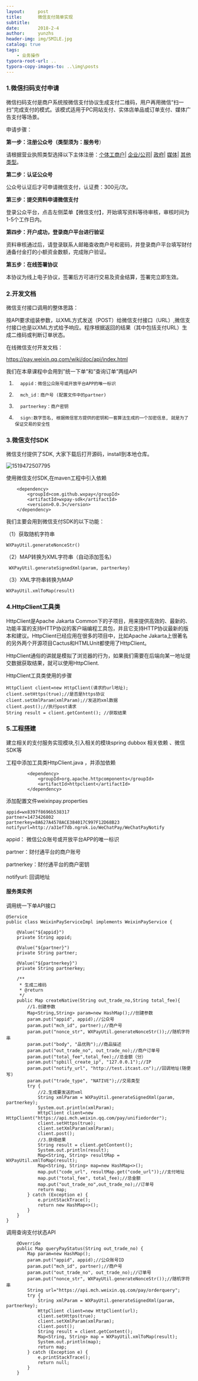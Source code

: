 ```yaml
---
layout:     post
title:      微信支付简单实现
subtitle:   
date:       2018-2-4
author:     yunzhs
header-img: img/SMILE.jpg
catalog: true
tags:
    - 业务操作
typora-root-url: ..
typora-copy-images-to: ..\img\posts
---
```




### 1.微信扫码支付申请

微信扫码支付是商户系统按微信支付协议生成支付二维码，用户再用微信“扫一扫”完成支付的模式。该模式适用于PC网站支付、实体店单品或订单支付、媒体广告支付等场景。

申请步骤：

**第一步：注册公众号（类型须为：服务号**）

请根据营业执照类型选择以下主体注册：[个体工商户](http://kf.qq.com/faq/120911VrYVrA151009JB3i2Q.html)| [企业/公司](http://kf.qq.com/faq/120911VrYVrA151013MfYvYV.html)| [政府](http://kf.qq.com/faq/161220eaAJjE161220IJn6zU.html)| [媒体](http://kf.qq.com/faq/161220IFBJFv161220YnqAbQ.html)| [其他类型](http://kf.qq.com/faq/120911VrYVrA151013nYFZ7Z.html)。

**第二步：认证公众号**

公众号认证后才可申请微信支付，认证费：300元/次。

**第三步：提交资料申请微信支付**

登录公众平台，点击左侧菜单【微信支付】，开始填写资料等待审核，审核时间为1-5个工作日内。

**第四步：开户成功，登录商户平台进行验证**

资料审核通过后，请登录联系人邮箱查收商户号和密码，并登录商户平台填写财付通备付金打的小额资金数额，完成账户验证。

**第五步：在线签署协议**

本协议为线上电子协议，签署后方可进行交易及资金结算，签署完立即生效。



### 2.开发文档

微信支付接口调用的整体思路：

按API要求组装参数，以XML方式发送（POST）给微信支付接口（URL）,微信支付接口也是以XML方式给予响应。程序根据返回的结果（其中包括支付URL）生成二维码或判断订单状态。

在线微信支付开发文档：

<https://pay.weixin.qq.com/wiki/doc/api/index.html>

我们在本章课程中会用到”统一下单”和”查询订单”两组API  



1.       appid：微信公众账号或开放平台APP的唯一标识

2.       mch_id：商户号 (配置文件中的partner)

3.       partnerkey：商户密钥

4.       sign:数字签名, 根据微信官方提供的密钥和一套算法生成的一个加密信息, 就是为了保证交易的安全性


### 3.微信支付SDK

微信支付提供了SDK, 大家下载后打开源码，install到本地仓库。

![1519472507795](/img/posts/1519472507795.png)

使用微信支付SDK,在maven工程中引入依赖

```
	<dependency>
		<groupId>com.github.wxpay</groupId>
		<artifactId>wxpay-sdk</artifactId>
		<version>0.0.3</version>
	</dependency>

```

我们主要会用到微信支付SDK的以下功能：

（1）获取随机字符串

```
WXPayUtil.generateNonceStr()
```

（2）MAP转换为XML字符串（自动添加签名）

```
 WXPayUtil.generateSignedXml(param, partnerkey)
```

（3）XML字符串转换为MAP

```
WXPayUtil.xmlToMap(result)
```



### 4.HttpClient工具类

HttpClient是Apache Jakarta Common下的子项目，用来提供高效的、最新的、功能丰富的支持HTTP协议的客户端编程工具包，并且它支持HTTP协议最新的版本和建议。HttpClient已经应用在很多的项目中，比如Apache Jakarta上很著名的另外两个开源项目Cactus和HTMLUnit都使用了HttpClient。

HttpClient通俗的讲就是模拟了浏览器的行为，如果我们需要在后端向某一地址提交数据获取结果，就可以使用HttpClient.

HttpClient工具类使用的步骤

````
HttpClient client=new HttpClient(请求的url地址);
client.setHttps(true);//是否是https协议
client.setXmlParam(xmlParam);//发送的xml数据
client.post();//执行post请求
String result = client.getContent(); //获取结果
````

### 5.工程搭建

建立相关的支付服务实现模块,引入相关的模块spring  dubbox 相关依赖 、微信SDK等

工程中添加工具类HttpClient.java ，并添加依赖

```
	  	<dependency>
	  		<groupId>org.apache.httpcomponents</groupId>
	  		<artifactId>httpclient</artifactId>	  		
	  	</dependency>
```

添加配置文件weixinpay.properties

```
appid=wx8397f8696b538317
partner=1473426802
partnerkey=8A627A4578ACE384017C997F12D68B23
notifyurl=http://a31ef7db.ngrok.io/WeChatPay/WeChatPayNotify
```

appid： 微信公众账号或开放平台APP的唯一标识

partner：财付通平台的商户账号

partnerkey：财付通平台的商户密钥

notifyurl: 回调地址



#### 服务类实例

调用统一下单API接口

```
@Service
public class WeixinPayServiceImpl implements WeixinPayService {

	@Value("${appid}")
	private String appid;
	
	@Value("${partner}")
	private String partner;
	
	@Value("${partnerkey}")
	private String partnerkey;
	
	/**
	 * 生成二维码
	 * @return
	 */
	public Map createNative(String out_trade_no,String total_fee){
		//1.创建参数
		Map<String,String> param=new HashMap();//创建参数
		param.put("appid", appid);//公众号
		param.put("mch_id", partner);//商户号
		param.put("nonce_str", WXPayUtil.generateNonceStr());//随机字符串		
		param.put("body", "品优购");//商品描述
		param.put("out_trade_no", out_trade_no);//商户订单号
		param.put("total_fee",total_fee);//总金额（分）
		param.put("spbill_create_ip", "127.0.0.1");//IP
		param.put("notify_url", "http://test.itcast.cn");//回调地址(随便写)
		param.put("trade_type", "NATIVE");//交易类型
		try {
			//2.生成要发送的xml 
			String xmlParam = WXPayUtil.generateSignedXml(param, partnerkey);
			System.out.println(xmlParam);	
			HttpClient client=new HttpClient("https://api.mch.weixin.qq.com/pay/unifiedorder");
			client.setHttps(true);
			client.setXmlParam(xmlParam);
			client.post();		
			//3.获得结果 
			String result = client.getContent();
			System.out.println(result);
			Map<String, String> resultMap = WXPayUtil.xmlToMap(result);			
			Map<String, String> map=new HashMap<>();
			map.put("code_url", resultMap.get("code_url"));//支付地址
			map.put("total_fee", total_fee);//总金额
			map.put("out_trade_no",out_trade_no);//订单号
			return map;
		} catch (Exception e) {
			e.printStackTrace();
			return new HashMap<>();
		}			
	}
}
```

调用查询支付状态API

```
	@Override
	public Map queryPayStatus(String out_trade_no) {
		Map param=new HashMap();
		param.put("appid", appid);//公众账号ID
		param.put("mch_id", partner);//商户号
		param.put("out_trade_no", out_trade_no);//订单号
		param.put("nonce_str", WXPayUtil.generateNonceStr());//随机字符串
		String url="https://api.mch.weixin.qq.com/pay/orderquery";		
		try {
			String xmlParam = WXPayUtil.generateSignedXml(param, partnerkey);	
			HttpClient client=new HttpClient(url);
			client.setHttps(true);
			client.setXmlParam(xmlParam);
			client.post();
			String result = client.getContent();			
			Map<String, String> map = WXPayUtil.xmlToMap(result);
			System.out.println(map);
			return map;			
		} catch (Exception e) {
			e.printStackTrace();
			return null;
		}	
	}
```





